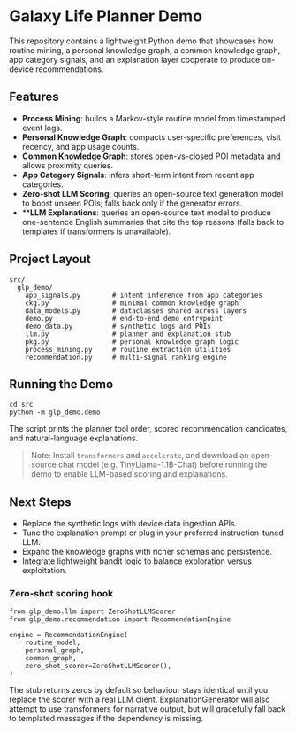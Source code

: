 ﻿# Galaxy Life Planner Demo

This repository contains a lightweight Python demo that showcases how routine mining, a personal knowledge graph, a common knowledge graph, app category signals, and an explanation layer cooperate to produce on-device recommendations.

## Features

- **Process Mining**: builds a Markov-style routine model from timestamped event logs.
- **Personal Knowledge Graph**: compacts user-specific preferences, visit recency, and app usage counts.
- **Common Knowledge Graph**: stores open-vs-closed POI metadata and allows proximity queries.
- **App Category Signals**: infers short-term intent from recent app categories.
- **Zero-shot LLM Scoring**: queries an open-source text generation model to boost unseen POIs; falls back only if the generator errors.
- ****LLM Explanations**: queries an open-source text model to produce one-sentence English summaries that cite the top reasons (falls back to templates if transformers is unavailable).

## Project Layout

```
src/
  glp_demo/
    app_signals.py        # intent inference from app categories
    ckg.py                # minimal common knowledge graph
    data_models.py        # dataclasses shared across layers
    demo.py               # end-to-end demo entrypoint
    demo_data.py          # synthetic logs and POIs
    llm.py                # planner and explanation stub
    pkg.py                # personal knowledge graph logic
    process_mining.py     # routine extraction utilities
    recommendation.py     # multi-signal ranking engine
```

## Running the Demo

```
cd src
python -m glp_demo.demo
```

The script prints the planner tool order, scored recommendation candidates, and natural-language explanations.
> Note: Install `transformers` and `accelerate`, and download an open-source chat model (e.g. TinyLlama-1.1B-Chat) before running the demo to enable LLM-based scoring and explanations.

## Next Steps

- Replace the synthetic logs with device data ingestion APIs.
- Tune the explanation prompt or plug in your preferred instruction-tuned LLM.
- Expand the knowledge graphs with richer schemas and persistence.
- Integrate lightweight bandit logic to balance exploration versus exploitation.

### Zero-shot scoring hook

```
from glp_demo.llm import ZeroShotLLMScorer
from glp_demo.recommendation import RecommendationEngine

engine = RecommendationEngine(
    routine_model,
    personal_graph,
    common_graph,
    zero_shot_scorer=ZeroShotLLMScorer(),
)
```

The stub returns zeros by default so behaviour stays identical until you replace the scorer with a real LLM client.
ExplanationGenerator will also attempt to use transformers for narrative output, but will gracefully fall back to templated messages if the dependency is missing.


